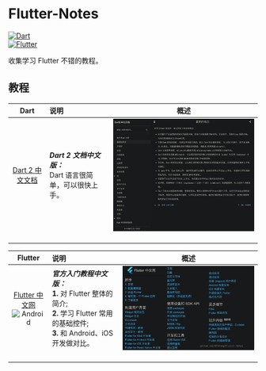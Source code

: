 # Flutter-Notes
[![Dart](https://img.shields.io/badge/Dart-语言-orange.svg)](https://dart.dev/)  
[![Flutter](https://img.shields.io/badge/Flutter-开发-blue.svg?style=popout&logo=flutter&logoColor=blue)](https://github.com/flutter/flutter)

收集学习 Flutter 不错的教程。

## 教程

| Dart | 说明 | 概述 |
| :---: | :--- | :---: |
| [Dart 2 中文文档](https://www.kancloud.cn/marswill/dark2_document/) | ***Dart 2 文档中文版：***<br/>Dart 语言很简单，可以很快上手。 | <img src="imgs/dart2_doc.png" width = "600" alt="Dart2 中文文档" align=center /> |
|  |  |  |
|  |  |  |
|  |  |  |
|  |  |  |

| Flutter | 说明 | 概述 |
| :---: | :--- | :---: |
| [Flutter 中文网](https://flutterchina.club)<br/>![Android](https://img.shields.io/badge/Flutter-基础-blue.svg?style=flat-square&logo=flutter&logoColor=blue) | ***官方入门教程中文版：***<br/> **1.** 对 Flutter 整体的简介;<br/>**2.** 学习 Flutter 常用的基础控件;<br/>**3.** 和 Android、iOS 开发做对比。 | <img src="imgs/flutterchina.png" width = "600" alt="Flutter 中文网" align=center /> |
|  |  |  |
|  |  |  |
|  |  |  |
|  |  |  |
